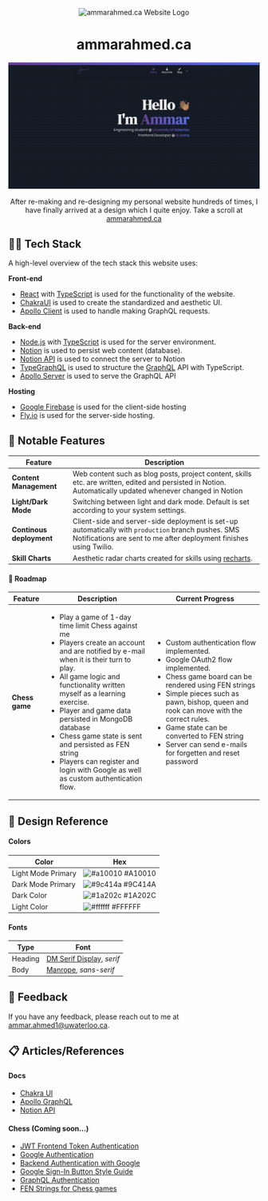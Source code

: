 <p align="center">
    <img width="30"  alt="ammarahmed.ca Website Logo" src="./images/LogoIcon.png?raw=true">
</p>
<h1 align="center">ammarahmed.ca</h1>
<p align="center">
    <img width="1423" alt="ammarahmed.ca landing page" src="./images/HomePageGIF.gif?raw=true">
</p>
<p align="center">After re-making and re-designing my personal website hundreds of times, I have finally arrived at a design which I quite enjoy. Take a scroll at <a href="https://ammarahmed.ca">ammarahmed.ca</a></p>


## 👨‍💻 Tech Stack

A high-level overview of the tech stack this website uses: 

**Front-end**
- [React](https://reactjs.org/) with [TypeScript](https://www.typescriptlang.org/) is used for the functionality of the website.
- [ChakraUI](https://chakra-ui.com/) is used to create the standardized and aesthetic UI. 
- [Apollo Client](https://www.apollographql.com/docs/react/) is used to handle making GraphQL requests.

**Back-end**
- [Node.js](https://nodejs.org/en/) with [TypeScript](https://www.typescriptlang.org/) is used for the server environment.
- [Notion](https://www.notion.so/product?fredir=1) is used to persist web content (database).
- [Notion API](https://developers.notion.com/) is used to connect the server to Notion
- [TypeGraphQL](https://typegraphql.com/docs/getting-started.html) is used to structure the [GraphQL](https://graphql.org/) API with TypeScript.
- [Apollo Server](https://www.apollographql.com/docs/apollo-server/) is used to serve the GraphQL API

**Hosting**
- [Google Firebase](https://firebase.google.com/) is used for the client-side hosting
- [Fly.io](https://fly.io/docs/) is used for the server-side hosting.

## 🔧 Notable Features

| Feature | Description |
| ------- | ----------- |
| **Content Management** | Web content such as blog posts, project content, skills etc. are written, edited and persisted in Notion. Automatically updated whenever changed in Notion |
| **Light/Dark Mode** | Switching between light and dark mode. Default is set according to your system settings. |
| **Continous deployment** | Client-side and server-side deployment is set-up automatically with `production` branch pushes. SMS Notifications are sent to me after deployment finishes using Twilio.|
| **Skill Charts** | Aesthetic radar charts created for skills using [recharts](https://recharts.org/en-US). |


#### 🚧 Roadmap

| Feature | Description | Current Progress | 
| ------- | ----------- | ---------------- |
| **Chess game** | <ul><li>Play a game of 1-day time limit Chess against me</li><li>Players create an account and are notified by e-mail when it is their turn to play. </li><li>All game logic and functionality written myself as a learning exercise.</li><li>Player and game data persisted in MongoDB database</li><li>Chess game state is sent and persisted as FEN string</li><li>Players can register and login with Google as well as custom authentication flow.</li></ul> | <ul><li>Custom authentication flow implemented.</li><li>Google OAuth2 flow implemented.</li><li>Chess game board can be rendered using FEN strings</li><li>Simple pieces such as pawn, bishop, queen and rook can move with the correct rules.</li><li>Game state can be converted to FEN string</li><li>Server can send e-mails for forgetten and reset password</li></ul> |

## 🎨 Design Reference
#### Colors

| Color             | Hex                                                                |
| ----------------- | ------------------------------------------------------------------ |
| Light Mode Primary | ![#a10010](https://via.placeholder.com/10/a10010?text=+) #A10010 |
| Dark Mode Primary | ![#9c414a](https://via.placeholder.com/10/9c414a?text=+) #9C414A |
| Dark Color | ![#1a202c](https://via.placeholder.com/10/1a202c?text=+) #1A202C |
| Light Color| ![#ffffff](https://via.placeholder.com/10/ffffff?text=+) #FFFFFF |

#### Fonts
| Type | Font |
| ---- | ---- |
| Heading | [DM Serif Display](https://fonts.google.com/specimen/DM+Serif+Display), *serif* |
| Body | [Manrope](https://fonts.google.com/specimen/Manrope), *sans-serif* | 

## 💬 Feedback

If you have any feedback, please reach out to me at ammar.ahmed1@uwaterloo.ca.

## 📋 Articles/References

#### Docs
- [Chakra UI](https://chakra-ui.com/docs/components/overview)
- [Apollo GraphQL](https://www.apollographql.com/docs/)
- [Notion API](https://developers.notion.com/reference/intro)

#### Chess (Coming soon...)

- [JWT Frontend Token Authentication](https://medium.com/ovrsea/token-authentication-with-react-and-apollo-client-a-detailed-example-a3cc23760e9)
- [Google Authentication](https://dev.to/sivaneshs/add-google-login-to-your-react-apps-in-10-mins-4del)
- [Backend Authentication with Google](https://developers.google.com/identity/sign-in/web/backend-auth)
- [Google Sign-In Button Style Guide](https://developers.google.com/identity/branding-guidelines)
- [GraphQL Authentication](https://www.youtube.com/watch?v=dBuU61ABEDs)
- [FEN Strings for Chess games](https://en.wikipedia.org/wiki/Forsyth%E2%80%93Edwards_Notation)
